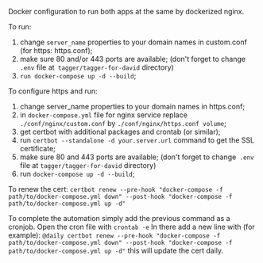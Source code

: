 Docker configuration to run both apps at the same by dockerized nginx.

To run:
1. change `server_name` properties to your domain names in custom.conf (for https: https.conf);
2. make sure 80 and/or 443 ports are available;
(don't forget to change `.env` file at` tagger/tagger-for-david` directory)
3. `run docker-compose up -d --build`;

To configure https and run:
1. change server_name properties to your domain names in https.conf;
2. in `docker-compose.yml` file for nginx service replace `./conf/nginx/custom.conf` by `./conf/nginx/https.conf volume`;
3. get certbot with additional packages and crontab (or similar);
4. run `certbot --standalone -d your.server.url` command to get the SSL certificate;
5. make sure 80 and 443 ports are available;
(don't forget to change` .env` file at `tagger/tagger-for-david` directory)
6. run `docker-compose up -d --build`;

To renew the cert:
`certbot renew --pre-hook "docker-compose -f path/to/docker-compose.yml down" --post-hook "docker-compose -f path/to/docker-compose.yml up -d"`

To complete the automation simply add the previous command as a cronjob.
Open the cron file with `crontab -e`
In there add a new line with (for example):
`@daily certbot renew --pre-hook "docker-compose -f path/to/docker-compose.yml down" --post-hook "docker-compose -f path/to/docker-compose.yml up -d"`
this will update the cert daily.